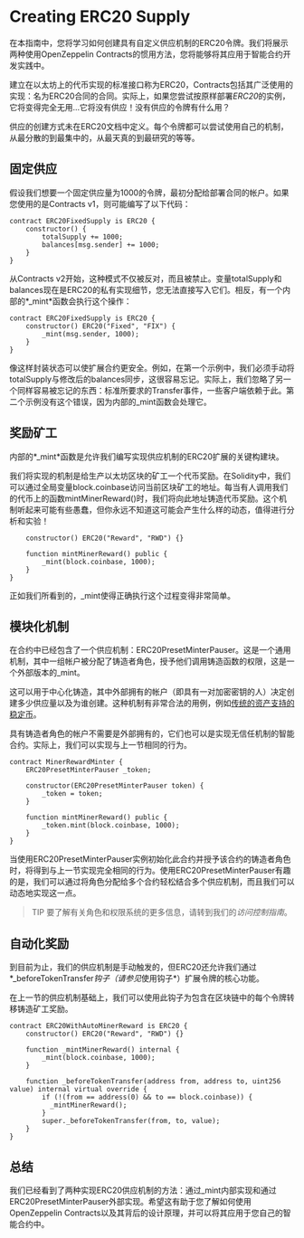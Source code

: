 # Creating ERC20 Supply
在本指南中，您将学习如何创建具有自定义供应机制的ERC20令牌。我们将展示两种使用OpenZeppelin Contracts的惯用方法，您将能够将其应用于智能合约开发实践中。

建立在以太坊上的代币实现的标准接口称为ERC20，Contracts包括其广泛使用的实现：名为ERC20合同的合同。实际上，如果您尝试按原样部署*ERC20*的实例，它将变得完全无用...它将没有供应！没有供应的令牌有什么用？

供应的创建方式未在ERC20文档中定义。每个令牌都可以尝试使用自己的机制，从最分散的到最集中的，从最天真的到最研究的等等。

## 固定供应
假设我们想要一个固定供应量为1000的令牌，最初分配给部署合同的帐户。如果您使用的是Contracts v1，则可能编写了以下代码：
```
contract ERC20FixedSupply is ERC20 {
    constructor() {
        totalSupply += 1000;
        balances[msg.sender] += 1000;
    }
}
```

从Contracts v2开始，这种模式不仅被反对，而且被禁止。变量totalSupply和balances现在是ERC20的私有实现细节，您无法直接写入它们。相反，有一个内部的*_mint*函数会执行这个操作：
```
contract ERC20FixedSupply is ERC20 {
    constructor() ERC20("Fixed", "FIX") {
        _mint(msg.sender, 1000);
    }
}
```
像这样封装状态可以使扩展合约更安全。例如，在第一个示例中，我们必须手动将totalSupply与修改后的balances同步，这很容易忘记。实际上，我们忽略了另一个同样容易被忘记的东西：标准所要求的Transfer事件，一些客户端依赖于此。第二个示例没有这个错误，因为内部的_mint函数会处理它。

## 奖励矿工
内部的*_mint*函数是允许我们编写实现供应机制的ERC20扩展的关键构建块。

我们将实现的机制是给生产以太坊区块的矿工一个代币奖励。在Solidity中，我们可以通过全局变量block.coinbase访问当前区块矿工的地址。每当有人调用我们的代币上的函数mintMinerReward()时，我们将向此地址铸造代币奖励。这个机制听起来可能有些愚蠢，但你永远不知道这可能会产生什么样的动态，值得进行分析和实验！
```contract ERC20WithMinerReward is ERC20 {
    constructor() ERC20("Reward", "RWD") {}

    function mintMinerReward() public {
        _mint(block.coinbase, 1000);
    }
}
```

正如我们所看到的，_mint使得正确执行这个过程变得非常简单。

## 模块化机制
在合约中已经包含了一个供应机制：ERC20PresetMinterPauser。这是一个通用机制，其中一组帐户被分配了铸造者角色，授予他们调用铸造函数的权限，这是一个外部版本的_mint。

这可以用于中心化铸造，其中外部拥有的帐户（即具有一对加密密钥的人）决定创建多少供应量以及为谁创建。这种机制有非常合法的用例，例如[传统的资产支持的稳定币](https://medium.com/reserve-currency/why-another-stablecoin-866f774afede#3aea)。

具有铸造者角色的帐户不需要是外部拥有的，它们也可以是实现无信任机制的智能合约。实际上，我们可以实现与上一节相同的行为。
```
contract MinerRewardMinter {
    ERC20PresetMinterPauser _token;

    constructor(ERC20PresetMinterPauser token) {
        _token = token;
    }

    function mintMinerReward() public {
        _token.mint(block.coinbase, 1000);
    }
}
```
当使用ERC20PresetMinterPauser实例初始化此合约并授予该合约的铸造者角色时，将得到与上一节实现完全相同的行为。使用ERC20PresetMinterPauser有趣的是，我们可以通过将角色分配给多个合约轻松结合多个供应机制，而且我们可以动态地实现这一点。

>TIP
要了解有关角色和权限系统的更多信息，请转到我们的*访问控制指南*。

## 自动化奖励

到目前为止，我们的供应机制是手动触发的，但ERC20还允许我们通过*_beforeTokenTransfer*钩子（请参见*使用钩子*）扩展令牌的核心功能。

在上一节的供应机制基础上，我们可以使用此钩子为包含在区块链中的每个令牌转移铸造矿工奖励。
```
contract ERC20WithAutoMinerReward is ERC20 {
    constructor() ERC20("Reward", "RWD") {}

    function _mintMinerReward() internal {
        _mint(block.coinbase, 1000);
    }

    function _beforeTokenTransfer(address from, address to, uint256 value) internal virtual override {
        if (!(from == address(0) && to == block.coinbase)) {
          _mintMinerReward();
        }
        super._beforeTokenTransfer(from, to, value);
    }
}
```

## 总结
我们已经看到了两种实现ERC20供应机制的方法：通过_mint内部实现和通过ERC20PresetMinterPauser外部实现。希望这有助于您了解如何使用OpenZeppelin Contracts以及其背后的设计原理，并可以将其应用于您自己的智能合约中。